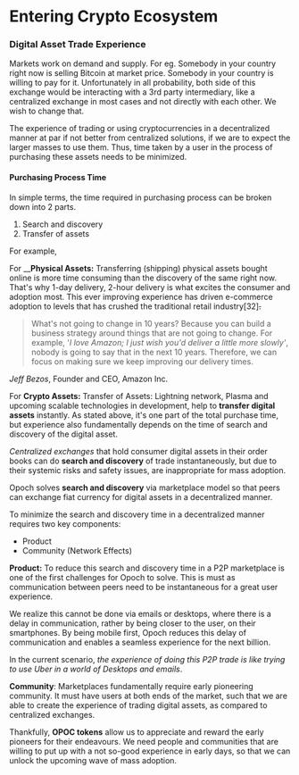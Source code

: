 # Entering Crypto Ecosystem

### Digital Asset Trade Experience

Markets work on demand and supply. For eg. Somebody in your country right now is selling Bitcoin at market price. Somebody in your country is willing to pay for it. Unfortunately in all probability, both side of this exchange would be interacting with a 3rd party intermediary, like a centralized exchange in most cases and not directly with each other. We wish to change that.

The experience of trading or using cryptocurrencies in a decentralized manner at par if not better from centralized solutions, if we are to expect the larger masses to use them. Thus, time taken by a user in the process of purchasing these assets needs to be minimized.

#### Purchasing Process Time

In simple terms, the time required in purchasing process can be broken down into 2 parts. 

1. Search and discovery
2. Transfer of assets

For example, 

For __**Physical Assets:** Transferring \(shipping\) physical assets bought online is more time consuming than the discovery of the same right now. That's why 1-day delivery, 2-hour delivery is what excites the consumer and adoption most. This ever improving experience has driven e-commerce adoption to levels that has crushed the traditional retail industry\[32\]~~.~~

> What's not going to change in 10 years? Because you can build a business strategy around things that are not going to change. For example, '_I love Amazon; I just wish you'd deliver a little more slowly'_, nobody is going to say that in the next 10 years. Therefore, we can focus on making sure we keep improving our delivery times.

_Jeff Bezos_, Founder and CEO, Amazon Inc.

For **Crypto Assets:** Transfer of Assets: Lightning network, Plasma and upcoming scalable technologies in development, help to **transfer digital assets** instantly. As stated above, it's one part of the total purchase time, but experience also fundamentally depends on the time of search and discovery of the digital asset.

_Centralized exchanges_ that hold consumer digital assets in their order books can do **search and discovery** of trade instantaneously, but due to their systemic risks and safety issues, are inappropriate for mass adoption.

Opoch solves **search and discovery** via marketplace model so that peers can exchange fiat currency for digital assets in a decentralized manner.

To minimize the search and discovery time in a decentralized manner requires two key components:

* Product
* Community \(Network Effects\)

**Product:** To reduce this search and discovery time in a P2P marketplace is one of the first challenges for Opoch to solve. This is must as communication between peers need to be instantaneous for a great user experience.

We realize this cannot be done via emails or desktops, where there is a delay in communication, rather by being closer to the user, on their smartphones. By being mobile first, Opoch reduces this delay of communication and enables a seamless experience for the next billion.

In the current scenario, _the experience of doing this P2P trade is like trying to use Uber in a world of Desktops and emails_.

**Community**: Marketplaces fundamentally require early pioneering community. It must have users at both ends of the market, such that we are able to create the experience of trading digital assets, as compared to centralized exchanges.

Thankfully, **OPOC tokens** allow us to appreciate and reward the early pioneers for their endeavours. We need people and communities that are willing to put up with a not so-good experience in early days, so that we can unlock the upcoming wave of mass adoption.

